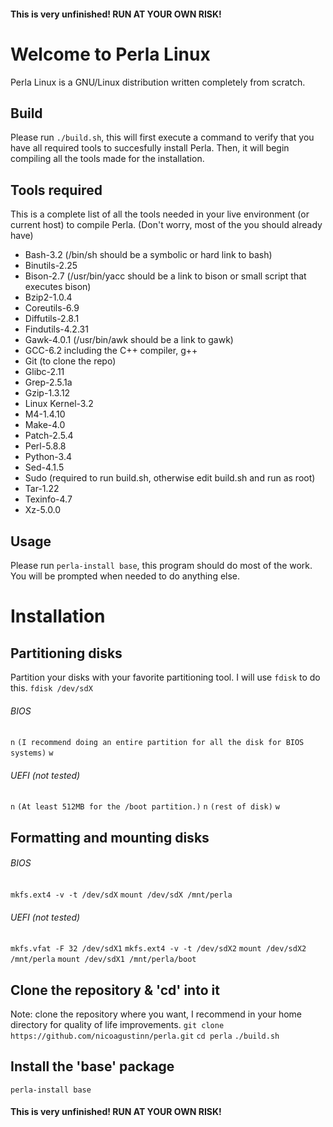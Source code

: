 #### This is very unfinished! RUN AT YOUR OWN RISK!
# Welcome to Perla Linux
Perla Linux is a GNU/Linux distribution written completely from scratch.

## Build
Please run `./build.sh`, this will first execute a command to verify that you have all required tools to succesfully install Perla. Then, it will begin compiling all the tools made for the installation.

## Tools required
This is a complete list of all the tools needed in your live environment (or current host) to compile Perla. (Don't worry, most of the you should already have)


* Bash-3.2 (/bin/sh should be a symbolic or hard link to bash)
* Binutils-2.25
* Bison-2.7 (/usr/bin/yacc should be a link to bison or small script that executes bison)
* Bzip2-1.0.4
* Coreutils-6.9
* Diffutils-2.8.1
* Findutils-4.2.31
* Gawk-4.0.1 (/usr/bin/awk should be a link to gawk)
* GCC-6.2 including the C++ compiler, g++
* Git (to clone the repo)
* Glibc-2.11
* Grep-2.5.1a
* Gzip-1.3.12
* Linux Kernel-3.2
* M4-1.4.10
* Make-4.0
* Patch-2.5.4
* Perl-5.8.8
* Python-3.4
* Sed-4.1.5
* Sudo (required to run build.sh, otherwise edit build.sh and run as root)
* Tar-1.22
* Texinfo-4.7
* Xz-5.0.0

## Usage
Please run `perla-install base`, this program should do most of the work. You will be prompted when needed to do anything else.

# Installation
## Partitioning disks

Partition your disks with your favorite partitioning tool. I will use `fdisk` to do this.
`fdisk /dev/sdX`

###### BIOS
`n`
`(I recommend doing an entire partition for all the disk for BIOS systems)`
`w`

###### UEFI (not tested)
`n`
`(At least 512MB for the /boot partition.)`
`n`
`(rest of disk)`
`w`

## Formatting and mounting disks

###### BIOS
`mkfs.ext4 -v -t /dev/sdX`
`mount /dev/sdX /mnt/perla`

###### UEFI (not tested)
`mkfs.vfat -F 32 /dev/sdX1`
`mkfs.ext4 -v -t /dev/sdX2`
`mount /dev/sdX2 /mnt/perla`
`mount /dev/sdX1 /mnt/perla/boot`

## Clone the repository & 'cd' into it
Note: clone the repository where you want, I recommend in your home directory for quality of life improvements.
`git clone https://github.com/nicoagustinn/perla.git`
`cd perla`
`./build.sh`

## Install the 'base' package
`perla-install base`

#### This is very unfinished! RUN AT YOUR OWN RISK!
